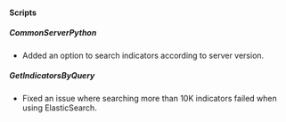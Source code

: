 
#### Scripts
##### CommonServerPython
- Added an option to search indicators according to server version.
##### GetIndicatorsByQuery
- Fixed an issue where searching more than 10K indicators failed when using ElasticSearch.